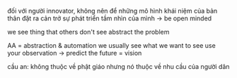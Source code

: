 đối với người innovator, không nên để những mô hình khái niệm của bản thân đặt ra cản trở sự phát triển tầm nhìn của mình
-> be open minded

we see thing that others don't see
abstract the problem 

AA = abstraction & automation
we usually see what we want to see
use your observation -> predict the future = vision

cầu an: không thuộc về phật giáo nhưng nó thuộc về nhu cầu của người dân 